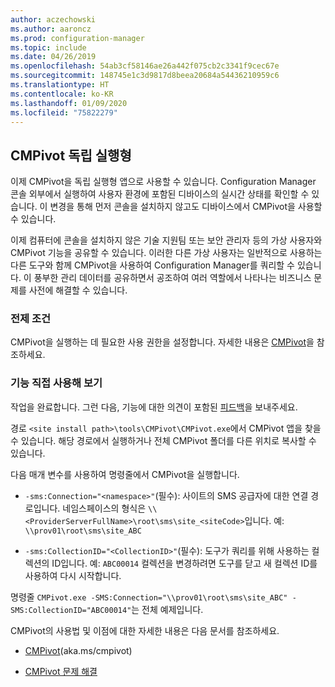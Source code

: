 ```yaml
---
author: aczechowski
ms.author: aaroncz
ms.prod: configuration-manager
ms.topic: include
ms.date: 04/26/2019
ms.openlocfilehash: 54ab3cf58146ae26a442f075cb2c3341f9cec67e
ms.sourcegitcommit: 148745e1c3d9817d8beea20684a54436210959c6
ms.translationtype: HT
ms.contentlocale: ko-KR
ms.lasthandoff: 01/09/2020
ms.locfileid: "75822279"
---
```

## <a name="bkmk_cmpivot"></a> CMPivot 독립 실행형
<!--3555890-->

이제 CMPivot을 독립 실행형 앱으로 사용할 수 있습니다. Configuration Manager 콘솔 외부에서 실행하여 사용자 환경에 포함된 디바이스의 실시간 상태를 확인할 수 있습니다. 이 변경을 통해 먼저 콘솔을 설치하지 않고도 디바이스에서 CMPivot을 사용할 수 있습니다.

이제 컴퓨터에 콘솔을 설치하지 않은 기술 지원팀 또는 보안 관리자 등의 가상 사용자와 CMPivot 기능을 공유할 수 있습니다. 이러한 다른 가상 사용자는 일반적으로 사용하는 다른 도구와 함께 CMPivot을 사용하여 Configuration Manager를 쿼리할 수 있습니다. 이 풍부한 관리 데이터를 공유하면서 공조하여 여러 역할에서 나타나는 비즈니스 문제를 사전에 해결할 수 있습니다.

### <a name="prerequisites"></a>전제 조건

CMPivot을 실행하는 데 필요한 사용 권한을 설정합니다. 자세한 내용은 [CMPivot](/sccm/core/servers/manage/cmpivot#prerequisites)을 참조하세요.

### <a name="try-it-out"></a>기능 직접 사용해 보기

작업을 완료합니다. 그런 다음, 기능에 대한 의견이 포함된 [피드백](/sccm/core/understand/find-help#product-feedback)을 보내주세요.

경로 `<site install path>\tools\CMPivot\CMPivot.exe`에서 CMPivot 앱을 찾을 수 있습니다. 해당 경로에서 실행하거나 전체 CMPivot 폴더를 다른 위치로 복사할 수 있습니다.

다음 매개 변수를 사용하여 명령줄에서 CMPivot을 실행합니다.

- `-sms:Connection="<namespace>"`(필수): 사이트의 SMS 공급자에 대한 연결 경로입니다. 네임스페이스의 형식은 `\\<ProviderServerFullName>\root\sms\site_<siteCode>`입니다. 예: `\\prov01\root\sms\site_ABC`

- `-sms:CollectionID="<CollectionID>"`(필수): 도구가 쿼리를 위해 사용하는 컬렉션의 ID입니다. 예: `ABC00014` 컬렉션을 변경하려면 도구를 닫고 새 컬렉션 ID를 사용하여 다시 시작합니다.

<!-- 
- `-SMS:ConnectionType=WQL` (optional): By default, the tool connects using OData, and automatically falls back to WQL if needed. You can use this parameter to force it to use a WQL connection. 
 -->

명령줄 `CMPivot.exe -SMS:Connection="\\prov01\root\sms\site_ABC" -SMS:CollectionID="ABC00014"`는 전체 예제입니다.

CMPivot의 사용법 및 이점에 대한 자세한 내용은 다음 문서를 참조하세요.

- [CMPivot](/sccm/core/servers/manage/cmpivot)(aka.ms/cmpivot) 

- [CMPivot 문제 해결](/sccm/core/servers/manage/cmpivot-tsg)  
